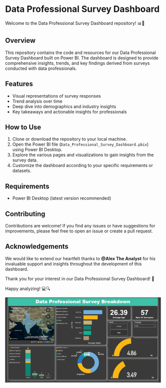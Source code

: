 # Data Professional Survey Dashboard

Welcome to the Data Professional Survey Dashboard repository! 📊🚀

## Overview

This repository contains the code and resources for our Data Professional Survey Dashboard built on Power BI. The dashboard is designed to provide comprehensive insights, trends, and key findings derived from surveys conducted with data professionals.

## Features

- Visual representations of survey responses
- Trend analysis over time
- Deep dive into demographics and industry insights
- Key takeaways and actionable insights for professionals

## How to Use

1. Clone or download the repository to your local machine.
2. Open the Power BI file (`Data_Professional_Survey_Dashboard.pbix`) using Power BI Desktop.
3. Explore the various pages and visualizations to gain insights from the survey data.
4. Customize the dashboard according to your specific requirements or datasets.

## Requirements

- Power BI Desktop (latest version recommended)

## Contributing

Contributions are welcome! If you find any issues or have suggestions for improvements, please feel free to open an issue or create a pull request.

## Acknowledgements

We would like to extend our heartfelt thanks to **@Alex The Analyst** for his invaluable support and insights throughout the development of this dashboard.

Thank you for your interest in our Data Professional Survey Dashboard! 🌟

Happy analyzing! 💻🔍

![Dashboard Preview](https://github.com/TPrasad98/data_professional_survey_powerbi/blob/main/Screenshot%202024-02-17%20102648.png)

